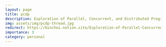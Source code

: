 ```yaml
---
layout: page
title: pcdp
description: Exploration of Parallel, Concurrent, and Distributed Programming.
img: assets/img/pcdp-thread.jpg
redirect: https://binchoi.notion.site/Exploration-of-Parallel-Concurrent-and-Distributed-Programming-7bfa1c5b31be4e1c8383d38f422f8650
importance: 3
category: personal
---
```

